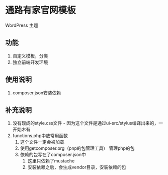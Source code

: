 通路有家官网模板
=============

WordPress 主题

## 功能

1. 自定义模板，分类
2. 独立前端开发环境

## 使用说明
1. composer.json安装依赖



## 补充说明
1. 没有现成的style.css文件 - 因为这个文件是通过ui-src/stylus编译出来的，一开始木有
2. functions.php中放常用函数
    1. 这个文件一定会被加载
    2. 使用getcomposer.org（pnp的包管理工具） 管理php的包
    3. 依赖的包写在了composer.json中
        1. 这里只依赖了mustache
        2. 安装依赖之后，会生成vendor目录，安装依赖的包
